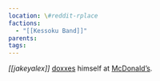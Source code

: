 ```yaml
---
location: \#reddit-rplace
factions:
  - "[[Kessoku Band]]"
parents: 
tags: 
---
```

*[[jakeyalex]]* [doxxes](https://discord.com/channels/1093664259273130084/1131230952119615600/1131578372892401765) himself at [McDonald’s](https://discord.com/channels/1093664259273130084/1131230952119615600/1131578429892985004).
